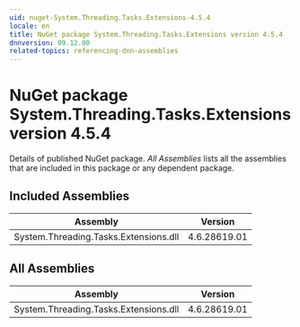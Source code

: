 ```yaml
---
uid: nuget-System.Threading.Tasks.Extensions-4.5.4
locale: en
title: NuGet package System.Threading.Tasks.Extensions version 4.5.4
dnnversion: 09.12.00
related-topics: referencing-dnn-assemblies
---
```


# NuGet package System.Threading.Tasks.Extensions version 4.5.4
Details of published NuGet package.
*All Assemblies* lists all the assemblies that are included in this package or any dependent package.

## Included Assemblies

|Assembly|Version|
|---|---|
|System.Threading.Tasks.Extensions.dll|4.6.28619.01|

## All Assemblies

|Assembly|Version|
|---|---|
|System.Threading.Tasks.Extensions.dll|4.6.28619.01|

